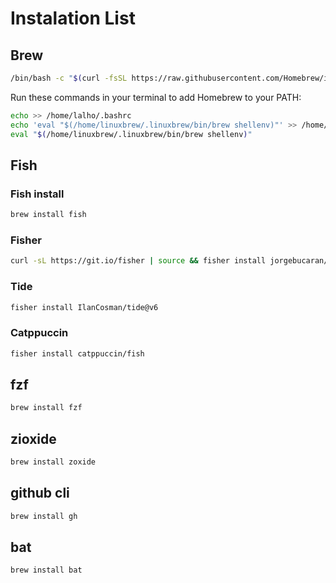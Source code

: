 # Instalation List

## Brew

```bash
/bin/bash -c "$(curl -fsSL https://raw.githubusercontent.com/Homebrew/install/HEAD/install.sh)"
```

Run these commands in your terminal to add Homebrew to your PATH:
```bash 
echo >> /home/lalho/.bashrc
echo 'eval "$(/home/linuxbrew/.linuxbrew/bin/brew shellenv)"' >> /home/lalho/.bashrc
eval "$(/home/linuxbrew/.linuxbrew/bin/brew shellenv)"
```
## Fish

### Fish install

```bash
brew install fish
```

### Fisher

```bash
curl -sL https://git.io/fisher | source && fisher install jorgebucaran/fisher
```

### Tide

```bash
fisher install IlanCosman/tide@v6
```

### Catppuccin

```bash
fisher install catppuccin/fish
```

## fzf

```bash
brew install fzf
```

## zioxide

```bash
brew install zoxide
```

## github cli

```bash
brew install gh
```

## bat

```bash
brew install bat
```
